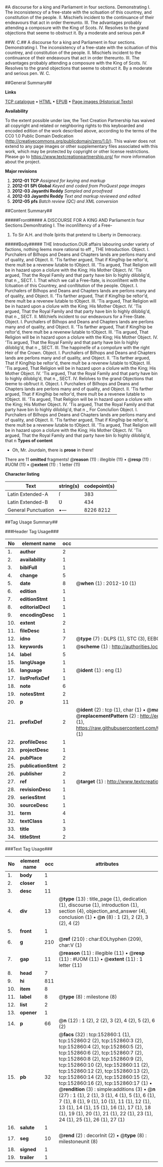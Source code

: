 #A discourse for a king and Parliament in four sections. Demonstrating I. The inconsistency of a free-state with the scituation of this countrey, and constitution of the people. II. Mischiefs incident to the continuance of their endeavours that act in order thereunto. III. The advantages probably attending a composure with the King of Scots. IV. Resolves to the grand objections that seeme to obstruct it. By a moderate and serious pen.#

##W. C.##
A discourse for a king and Parliament in four sections. Demonstrating I. The inconsistency of a free-state with the scituation of this countrey, and constitution of the people. II. Mischiefs incident to the continuance of their endeavours that act in order thereunto. III. The advantages probably attending a composure with the King of Scots. IV. Resolves to the grand objections that seeme to obstruct it. By a moderate and serious pen.
W. C.

##General Summary##

**Links**

[TCP catalogue](http://www.ota.ox.ac.uk/tcp/)  • 
[HTML](http://tei.it.ox.ac.uk/tcp/Texts-HTML/free/A78/A78375.html)  • 
[EPUB](http://tei.it.ox.ac.uk/tcp/Texts-EPUB/free/A78/A78375.epub) • 
[Page images (Historical Texts)](https://historicaltexts.jisc.ac.uk/eebo-99895396e)

**Availability**

To the extent possible under law, the Text Creation Partnership has waived all copyright and related or neighboring rights to this keyboarded and encoded edition of the work described above, according to the terms of the CC0 1.0 Public Domain Dedication (http://creativecommons.org/publicdomain/zero/1.0/). This waiver does not extend to any page images or other supplementary files associated with this work, which may be protected by copyright or other license restrictions. Please go to https://www.textcreationpartnership.org/ for more information about the project.

**Major revisions**

1. __2012-01__ __TCP__ *Assigned for keying and markup*
1. __2012-01__ __SPi Global__ *Keyed and coded from ProQuest page images*
1. __2012-03__ __Jayanthi Reddy__ *Sampled and proofread*
1. __2012-03__ __Jayanthi Reddy__ *Text and markup reviewed and edited*
1. __2012-05__ __pfs__ *Batch review (QC) and XML conversion*

##Content Summary##

#####Front#####
A DISCOURSE FOR A KING AND Parliament:In four Sections.Demonſtrating
I. The inconſiſtency of a Free-
1. To Sir A.H. and thoſe ſpirits that pretend to Liberty in Democracy.

#####Body#####
THE Introduction.OUR affairs labouring under variety of factions, nothing ſeems more rational to eff
    _ THE Introduction.
Object.  I. Purchaſers of Biſhops and Deans and Chapters lands are perſons many and of quality, and Object.  II. 'Tis farther argued, That if Kingſhip be reſtor'd, there muſt be a revenew ſutable to tObject.  III. 'Tis argued, That Religion will be in hazard upon a cloſure with the King; His Mother Object.  IV.
'Tis argued, That the Royal Family and that party have bin ſo highly diſoblig'd, that n
    _ SECT. I. That which we call a Free-ſtate, is inconſiſtent with the ſcituation of this Countrey, and conſtitution of the people.
Object.  I. Purchaſers of Biſhops and Deans and Chapters lands are perſons many and of quality, and Object.  II. 'Tis farther argued, That if Kingſhip be reſtor'd, there muſt be a revenew ſutable to tObject.  III. 'Tis argued, That Religion will be in hazard upon a cloſure with the King; His Mother Object.  IV.
'Tis argued, That the Royal Family and that party have bin ſo highly diſoblig'd, that n
    _ SECT. II. Miſchiefs incident to our endeavours for a Free-State.
Object.  I. Purchaſers of Biſhops and Deans and Chapters lands are perſons many and of quality, and Object.  II. 'Tis farther argued, That if Kingſhip be reſtor'd, there muſt be a revenew ſutable to tObject.  III. 'Tis argued, That Religion will be in hazard upon a cloſure with the King; His Mother Object.  IV.
'Tis argued, That the Royal Family and that party have bin ſo highly diſoblig'd, that n
    _ SECT. III. The happineſſe of a compoſure with the right Heir of the Crown.
Object.  I. Purchaſers of Biſhops and Deans and Chapters lands are perſons many and of quality, and Object.  II. 'Tis farther argued, That if Kingſhip be reſtor'd, there muſt be a revenew ſutable to tObject.  III. 'Tis argued, That Religion will be in hazard upon a cloſure with the King; His Mother Object.  IV.
'Tis argued, That the Royal Family and that party have bin ſo highly diſoblig'd, that n
    _ SECT. IV. Reſolves to the grand Objections that ſeeme to obſtruct it.
Object.  I. Purchaſers of Biſhops and Deans and Chapters lands are perſons many and of quality, and Object.  II. 'Tis farther argued, That if Kingſhip be reſtor'd, there muſt be a revenew ſutable to tObject.  III. 'Tis argued, That Religion will be in hazard upon a cloſure with the King; His Mother Object.  IV.
'Tis argued, That the Royal Family and that party have bin ſo highly diſoblig'd, that n
    _ For Concluſion
Object.  I. Purchaſers of Biſhops and Deans and Chapters lands are perſons many and of quality, and Object.  II. 'Tis farther argued, That if Kingſhip be reſtor'd, there muſt be a revenew ſutable to tObject.  III. 'Tis argued, That Religion will be in hazard upon a cloſure with the King; His Mother Object.  IV.
'Tis argued, That the Royal Family and that party have bin ſo highly diſoblig'd, that n
**Types of content**

  * Oh, Mr. Jourdain, there is **prose** in there!

There are 11 **omitted** fragments! 
 @__reason__ (11) : illegible (11)  •  @__resp__ (11) : #UOM (11)  •  @__extent__ (11) : 1 letter (11)

**Character listing**


|Text|string(s)|codepoint(s)|
|---|---|---|
|Latin Extended-A|ſ|383|
|Latin Extended-B|Ʋ|434|
|General Punctuation|•—|8226 8212|

##Tag Usage Summary##

###Header Tag Usage###

|No|element name|occ|attributes|
|---|---|---|---|
|1.|__author__|2||
|2.|__availability__|1||
|3.|__biblFull__|1||
|4.|__change__|5||
|5.|__date__|8| @__when__ (1) : 2012-10 (1)|
|6.|__edition__|1||
|7.|__editionStmt__|1||
|8.|__editorialDecl__|1||
|9.|__encodingDesc__|1||
|10.|__extent__|2||
|11.|__fileDesc__|1||
|12.|__idno__|7| @__type__ (7) : DLPS (1), STC (3), EEBO-CITATION (1), PROQUEST (1), VID (1)|
|13.|__keywords__|1| @__scheme__ (1) : http://authorities.loc.gov/ (1)|
|14.|__label__|5||
|15.|__langUsage__|1||
|16.|__language__|1| @__ident__ (1) : eng (1)|
|17.|__listPrefixDef__|1||
|18.|__note__|6||
|19.|__notesStmt__|2||
|20.|__p__|11||
|21.|__prefixDef__|2| @__ident__ (2) : tcp (1), char (1)  •  @__matchPattern__ (2) : ([0-9\-]+):([0-9IVX]+) (1), (.+) (1)  •  @__replacementPattern__ (2) : http://eebo.chadwyck.com/downloadtiff?vid=$1&page=$2 (1), https://raw.githubusercontent.com/textcreationpartnership/Texts/master/tcpchars.xml#$1 (1)|
|22.|__profileDesc__|1||
|23.|__projectDesc__|1||
|24.|__pubPlace__|2||
|25.|__publicationStmt__|2||
|26.|__publisher__|2||
|27.|__ref__|1| @__target__ (1) : http://www.textcreationpartnership.org/docs/. (1)|
|28.|__revisionDesc__|1||
|29.|__seriesStmt__|1||
|30.|__sourceDesc__|1||
|31.|__term__|4||
|32.|__textClass__|1||
|33.|__title__|3||
|34.|__titleStmt__|2||


###Text Tag Usage###

|No|element name|occ|attributes|
|---|---|---|---|
|1.|__body__|1||
|2.|__closer__|1||
|3.|__desc__|11||
|4.|__div__|13| @__type__ (13) : title_page (1), dedication (1), discourse (1), introduction (1), section (4), objection_and_answer (4), conclusion (1)  •  @__n__ (8) : 1 (2), 2 (2), 3 (2), 4 (2)|
|5.|__front__|1||
|6.|__g__|210| @__ref__ (210) : char:EOLhyphen (209), char:V (1)|
|7.|__gap__|11| @__reason__ (11) : illegible (11)  •  @__resp__ (11) : #UOM (11)  •  @__extent__ (11) : 1 letter (11)|
|8.|__head__|7||
|9.|__hi__|811||
|10.|__item__|8||
|11.|__label__|8| @__type__ (8) : milestone (8)|
|12.|__list__|2||
|13.|__opener__|1||
|14.|__p__|66| @__n__ (12) : 1 (2), 2 (2), 3 (2), 4 (2), 5 (2), 6 (2)|
|15.|__pb__|32| @__facs__ (32) : tcp:152860:1 (1), tcp:152860:2 (2), tcp:152860:3 (2), tcp:152860:4 (2), tcp:152860:5 (2), tcp:152860:6 (2), tcp:152860:7 (2), tcp:152860:8 (2), tcp:152860:9 (2), tcp:152860:10 (2), tcp:152860:11 (2), tcp:152860:12 (2), tcp:152860:13 (2), tcp:152860:14 (2), tcp:152860:15 (2), tcp:152860:16 (2), tcp:152860:17 (1)  •  @__rendition__ (3) : simple:additions (3)  •  @__n__ (27) : 1 (1), 2 (1), 3 (1), 4 (1), 5 (1), 6 (1), 7 (1), 8 (1), 9 (1), 10 (1), 11 (1), 12 (1), 13 (1), 14 (1), 15 (1), 16 (1), 17 (1), 18 (1), 19 (1), 20 (1), 21 (1), 22 (1), 23 (1), 24 (1), 25 (1), 26 (1), 27 (1)|
|16.|__salute__|1||
|17.|__seg__|10| @__rend__ (2) : decorInit (2)  •  @__type__ (8) : milestoneunit (8)|
|18.|__signed__|1||
|19.|__trailer__|1||
